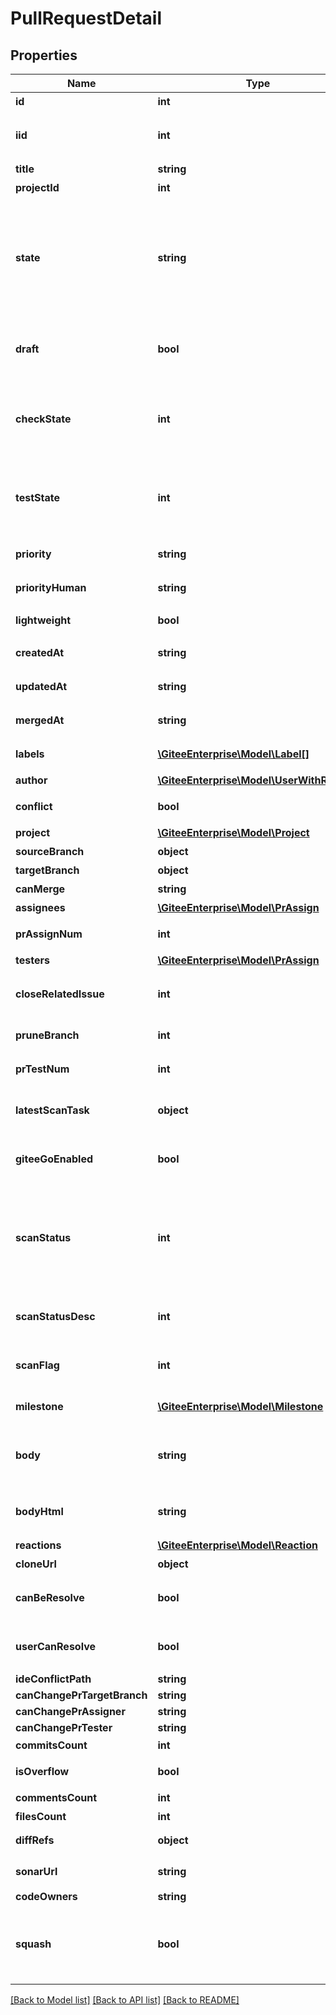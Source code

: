 # PullRequestDetail

## Properties
Name | Type | Description | Notes
------------ | ------------- | ------------- | -------------
**id** | **int** | PR 的 id | [optional] 
**iid** | **int** | 仓库内唯一的 PR id 标识符 | [optional] 
**title** | **string** | PR 的标题 | [optional] 
**projectId** | **int** | 仓库 id | [optional] 
**state** | **string** | PR 的状态(opened: 开启; reopened: 关闭后重开; closed: 关闭; merged: 已合并;) | [optional] 
**draft** | **bool** | PR 草稿状态： 草稿 - true, 非草稿 - false | [optional] 
**checkState** | **int** | PR的审查状态(0: 不需要审查; 1: 待审查; 2: 审查已全部通过;) | [optional] 
**testState** | **int** | PR的测试状态(0: 不需要测试; 1: 待测试; 2: 测试已全部通过;) | [optional] 
**priority** | **string** | PR 的优先级。 | [optional] 
**priorityHuman** | **string** | PR 优先级标签名称 | [optional] 
**lightweight** | **bool** | 是否轻量级 PR | [optional] 
**createdAt** | **string** | PR 的创建时间 | [optional] 
**updatedAt** | **string** | PR 的更新时间 | [optional] 
**mergedAt** | **string** | PR 的合并时间 | [optional] 
**labels** | [**\GiteeEnterprise\Model\Label[]**](Label.md) | PR 的标签列表 | [optional] 
**author** | [**\GiteeEnterprise\Model\UserWithRemark**](UserWithRemark.md) | PR 创建者 | [optional] 
**conflict** | **bool** | 是否存在冲突 | [optional] 
**project** | [**\GiteeEnterprise\Model\Project**](Project.md) | 所属仓库 | [optional] 
**sourceBranch** | **object** | 源分支 | [optional] 
**targetBranch** | **object** | 目标分支 | [optional] 
**canMerge** | **string** | 是否可合并 | [optional] 
**assignees** | [**\GiteeEnterprise\Model\PrAssign**](PrAssign.md) | 审查人员 | [optional] 
**prAssignNum** | **int** | 最少审查人数 | [optional] 
**testers** | [**\GiteeEnterprise\Model\PrAssign**](PrAssign.md) | 测试人员 | [optional] 
**closeRelatedIssue** | **int** | 合并 PR 后关闭关联的任务 | [optional] 
**pruneBranch** | **int** | 合并 PR 后删除关联分支 | [optional] 
**prTestNum** | **int** | 最少测试人数 | [optional] 
**latestScanTask** | **object** | 最后一次gitee scan扫描结果 | [optional] 
**giteeGoEnabled** | **bool** | 所属仓库GiteeGo服务是否可用 | [optional] 
**scanStatus** | **int** | scan任务状态：0 等待中、1 执行中、2 已取消、3 成功、4 失败、5 构建中、6 超时 | [optional] 
**scanStatusDesc** | **int** | scan返回门禁相关的描述 | [optional] 
**scanFlag** | **int** | 质量门禁标志：1 通过 2 不通过 | [optional] 
**milestone** | [**\GiteeEnterprise\Model\Milestone**](Milestone.md) | 关联的里程碑 | [optional] 
**body** | **string** | PR 的描述内容（markdown 原文） | [optional] 
**bodyHtml** | **string** | PR 的描述内容（html 格式） | [optional] 
**reactions** | [**\GiteeEnterprise\Model\Reaction**](Reaction.md) | 表态 | [optional] 
**cloneUrl** | **object** | PR 克隆地址 | [optional] 
**canBeResolve** | **bool** | 是否可以通过 webide 处理的 | [optional] 
**userCanResolve** | **bool** | 当前用户是否有权限处理冲突 | [optional] 
**ideConflictPath** | **string** |  | [optional] 
**canChangePrTargetBranch** | **string** |  | [optional] 
**canChangePrAssigner** | **string** |  | [optional] 
**canChangePrTester** | **string** |  | [optional] 
**commitsCount** | **int** | 提交记录数 | [optional] 
**isOverflow** | **bool** | 是否溢出阈值 | [optional] 
**commentsCount** | **int** | 评论数 | [optional] 
**filesCount** | **int** | diff文件数 | [optional] 
**diffRefs** | **object** | pull request diff head | [optional] 
**sonarUrl** | **string** | 是否有 sonar 扫描报告 | [optional] 
**codeOwners** | **string** |  | [optional] 
**squash** | **bool** | 接受 Pull Request 时使用扁平化（squash）合并 | [optional] 

[[Back to Model list]](../../README.md#documentation-for-models) [[Back to API list]](../../README.md#documentation-for-api-endpoints) [[Back to README]](../../README.md)


